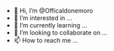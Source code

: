 - 👋 Hi, I’m @Officaldonemoro
- 👀 I’m interested in ...
- 🌱 I’m currently learning ...
- 💞️ I’m looking to collaborate on ...
- 📫 How to reach me ...

<!---
Officaldonemoro/Officaldonemoro is a ✨ special ✨ repository because its `README.md` (this file) appears on your GitHub profile.
You can click the Preview link to take a look at your changes.
--->

